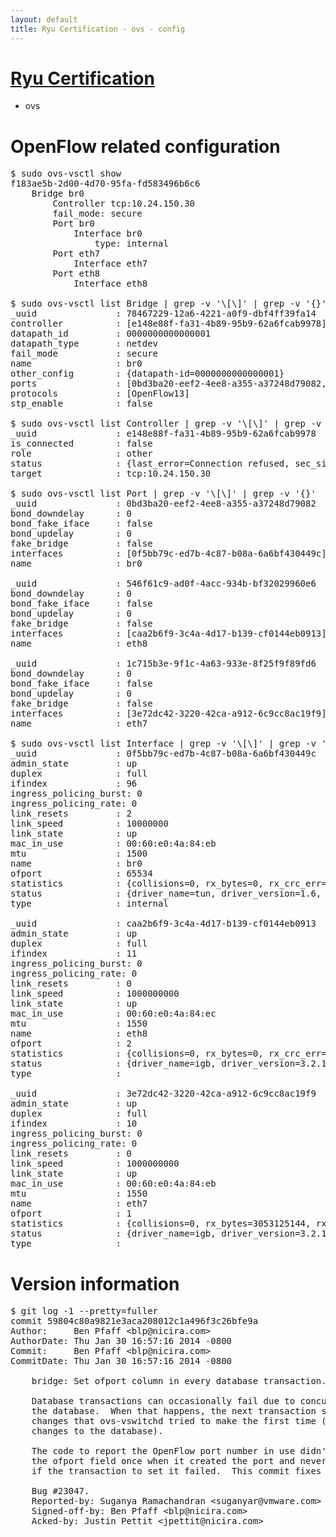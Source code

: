 ```yaml
---
layout: default
title: Ryu Certification - ovs - config
---
```

# [Ryu Certification](http://osrg.github.io/ryu/certification.html)
* ovs 

# OpenFlow related configuration
<pre>
$ sudo ovs-vsctl show
f183ae5b-2d00-4d70-95fa-fd583496b6c6
    Bridge br0
        Controller tcp:10.24.150.30
        fail_mode: secure
        Port br0
            Interface br0
                type: internal
        Port eth7
            Interface eth7
        Port eth8
            Interface eth8

$ sudo ovs-vsctl list Bridge | grep -v '\[\]' | grep -v '{}'
_uuid               : 78467229-12a6-4221-a0f9-dbf4ff39fa14
controller          : [e148e88f-fa31-4b89-95b9-62a6fcab9978]
datapath_id         : 0000000000000001
datapath_type       : netdev
fail_mode           : secure
name                : br0
other_config        : {datapath-id=0000000000000001}
ports               : [0bd3ba20-eef2-4ee8-a355-a37248d79082, 1c715b3e-9f1c-4a63-933e-8f25f9f89fd6, 546f61c9-ad0f-4acc-934b-bf32029960e6]
protocols           : [OpenFlow13]
stp_enable          : false

$ sudo ovs-vsctl list Controller | grep -v '\[\]' | grep -v '{}'
_uuid               : e148e88f-fa31-4b89-95b9-62a6fcab9978
is_connected        : false
role                : other
status              : {last_error=Connection refused, sec_since_connect=301, sec_since_disconnect=0, state=BACKOFF}
target              : tcp:10.24.150.30

$ sudo ovs-vsctl list Port | grep -v '\[\]' | grep -v '{}'
_uuid               : 0bd3ba20-eef2-4ee8-a355-a37248d79082
bond_downdelay      : 0
bond_fake_iface     : false
bond_updelay        : 0
fake_bridge         : false
interfaces          : [0f5bb79c-ed7b-4c87-b08a-6a6bf430449c]
name                : br0

_uuid               : 546f61c9-ad0f-4acc-934b-bf32029960e6
bond_downdelay      : 0
bond_fake_iface     : false
bond_updelay        : 0
fake_bridge         : false
interfaces          : [caa2b6f9-3c4a-4d17-b139-cf0144eb0913]
name                : eth8

_uuid               : 1c715b3e-9f1c-4a63-933e-8f25f9f89fd6
bond_downdelay      : 0
bond_fake_iface     : false
bond_updelay        : 0
fake_bridge         : false
interfaces          : [3e72dc42-3220-42ca-a912-6c9cc8ac19f9]
name                : eth7

$ sudo ovs-vsctl list Interface | grep -v '\[\]' | grep -v '{}'
_uuid               : 0f5bb79c-ed7b-4c87-b08a-6a6bf430449c
admin_state         : up
duplex              : full
ifindex             : 96
ingress_policing_burst: 0
ingress_policing_rate: 0
link_resets         : 2
link_speed          : 10000000
link_state          : up
mac_in_use          : 00:60:e0:4a:84:eb
mtu                 : 1500
name                : br0
ofport              : 65534
statistics          : {collisions=0, rx_bytes=0, rx_crc_err=0, rx_dropped=0, rx_errors=0, rx_frame_err=0, rx_over_err=0, rx_packets=0, tx_bytes=0, tx_dropped=0, tx_errors=0, tx_packets=0}
status              : {driver_name=tun, driver_version=1.6, firmware_version=N/A}
type                : internal

_uuid               : caa2b6f9-3c4a-4d17-b139-cf0144eb0913
admin_state         : up
duplex              : full
ifindex             : 11
ingress_policing_burst: 0
ingress_policing_rate: 0
link_resets         : 0
link_speed          : 1000000000
link_state          : up
mac_in_use          : 00:60:e0:4a:84:ec
mtu                 : 1550
name                : eth8
ofport              : 2
statistics          : {collisions=0, rx_bytes=0, rx_crc_err=0, rx_dropped=0, rx_errors=0, rx_frame_err=0, rx_over_err=0, rx_packets=0, tx_bytes=540778, tx_dropped=0, tx_errors=0, tx_packets=5778}
status              : {driver_name=igb, driver_version=3.2.10-k, firmware_version=3.10-0}
type                : 

_uuid               : 3e72dc42-3220-42ca-a912-6c9cc8ac19f9
admin_state         : up
duplex              : full
ifindex             : 10
ingress_policing_burst: 0
ingress_policing_rate: 0
link_resets         : 0
link_speed          : 1000000000
link_state          : up
mac_in_use          : 00:60:e0:4a:84:eb
mtu                 : 1550
name                : eth7
ofport              : 1
statistics          : {collisions=0, rx_bytes=3053125144, rx_crc_err=0, rx_dropped=0, rx_errors=0, rx_frame_err=0, rx_over_err=0, rx_packets=72532676, tx_bytes=0, tx_dropped=0, tx_errors=0, tx_packets=0}
status              : {driver_name=igb, driver_version=3.2.10-k, firmware_version=3.10-0}
type                : 
</pre>

# Version information
<pre>
$ git log -1 --pretty=fuller
commit 59804c80a9821e3aca208012c1a496f3c26bfe9a
Author:     Ben Pfaff &lt;blp@nicira.com&gt;
AuthorDate: Thu Jan 30 16:57:16 2014 -0800
Commit:     Ben Pfaff &lt;blp@nicira.com&gt;
CommitDate: Thu Jan 30 16:57:16 2014 -0800

    bridge: Set ofport column in every database transaction.
    
    Database transactions can occasionally fail due to concurrent changes in
    the database.  When that happens, the next transaction should repeat the
    changes that ovs-vswitchd tried to make the first time (adjusted for the
    changes to the database).
    
    The code to report the OpenFlow port number in use didn't do that.  It set
    the ofport field once when it created the port and never set it again, even
    if the transaction to set it failed.  This commit fixes the problem.
    
    Bug #23047.
    Reported-by: Suganya Ramachandran &lt;suganyar@vmware.com&gt;
    Signed-off-by: Ben Pfaff &lt;blp@nicira.com&gt;
    Acked-by: Justin Pettit &lt;jpettit@nicira.com&gt;
</pre>
